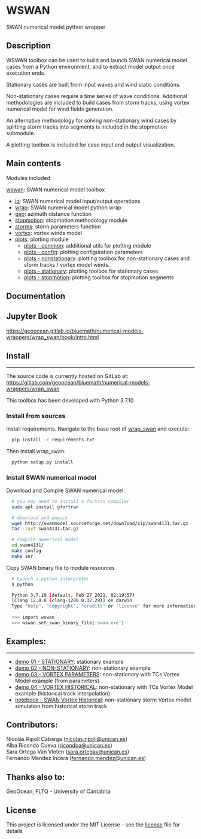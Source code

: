 # WSWAN 

SWAN numerical model python wrapper

## Description

WSWAN toolbox can be used to build and launch SWAN numerical model cases from a Python environment, and to extract model output once execution ends. 

Stationary cases are built from input waves and wind static conditions.

Non-stationary cases require a time series of wave conditions. Additional methodologies are included to build cases from storm tracks, using vortex numerical model for wind fields generation.

An alternative methodology for solving non-stationary wind cases by splitting storm tracks into segments is included in the stopmotion submodule. 

A plotting toolbox is included for case input and output visualization.

## Main contents

Modules included 

[wswan](./wswan/): SWAN numerical model toolbox 
- [io](./wswan/io.py): SWAN numerical model input/output operations
- [wrap](./wswan/wrap.py): SWAN numerical model python wrap 
- [geo](./wswan/geo.py): azimuth distance function
- [stopmotion](./wswan/stopmotion.py): stopmotion methodology module
- [storms](./wswan/storms.py): storm parameters function 
- [vortex](./wswan/vortex.py): vortex winds model 
- [plots](./wswan/plots/): plotting module 
  - [plots - common](./wswan/plots/common.py): addiitional utils for plotting module
  - [plots - config](./wswan/plots/config.py): plotting configuration parameters
  - [plots - nonstationary](./wswan/plots/nonstationary.py): plotting toolbox for non-stationary cases and storm tracks / vortex model winds. 
  - [plots - stationary](./wswan/plots/stationary.py): plotting toolbox for stationary cases
  - [plots - stopmotion](./wswan/plots/stopmotion.py): plotting toolbox for stopmotion segments

## Documentation


## Jupyter Book

https://geoocean.gitlab.io/bluemath/numerical-models-wrappers/wrap_swan/book/intro.html

## Install
- - -

The source code is currently hosted on GitLab at: https://gitlab.com/geoocean/bluemath/numerical-models-wrappers/wrap_swan

This toolbox has been developed with Python 3.7.10

### Install from sources

Install requirements. Navigate to the base root of [wrap\_swan](./) and execute:

```bash
  pip install -r requirements.txt
```

Then install wrap\_swan:

```bash
  python setup.py install
```

### Install SWAN numerical model 

Download and Compile SWAN numerical model:

```bash
  # you may need to install a fortran compiler
  sudo apt install gfortran

  # download and unpack
  wget http://swanmodel.sourceforge.net/download/zip/swan4131.tar.gz
  tar -zxvf swan4131.tar.gz

  # compile numerical model
  cd swan4131/
  make config
  make ser
```

Copy SWAN binary file to module resources

```bash
  # Launch a python interpreter
  $ python

  Python 3.7.10 (default, Feb 27 2021, 02:19:57) 
  [Clang 12.0.0 (clang-1200.0.32.29)] on darwin
  Type "help", "copyright", "credits" or "license" for more information.
  
  >>> import wswan 
  >>> wswan.set_swan_binary_file('swan.exe')
```

## Examples:
- - -

- [demo 01 - STATIONARY](./scripts/demo_01_stat.py): stationary example
- [demo 02 - NON-STATIONARY](./scripts/demo_02_nonstat.py): non-stationary example
- [demo 03 - VORTEX PARAMETERS](./scripts/demo_03_nonstat_vortex_params.py): non-stationary with TCs Vortex Model example (from parameters)
- [demo 04 - VORTEX HISTORICAL](./scripts/demo_04_nonstat_vortex_hist.py): non-stationary with TCs Vortex Model example (historical track interpolation)
- [notebook - SWAN Vortex Historical](./notebooks/nb_02_VORTEX_NONSTAT.ipynb): non-stationary storm Vortex model simulation from historical storm track

## Contributors:

Nicolás Ripoll Cabarga (nicolas.ripoll@unican.es)\
Alba Ricondo Cueva (ricondoa@unican.es)\
Sara Ortega Van Vloten (sara.ortegav@unican.es)\
Fernando Mendez Incera (fernando.mendez@unican.es)

## Thanks also to:

GeoOcean, FLTQ - University of Cantabria

## License

This project is licensed under the MIT License - see the [license](./LICENSE.txt) file for details

